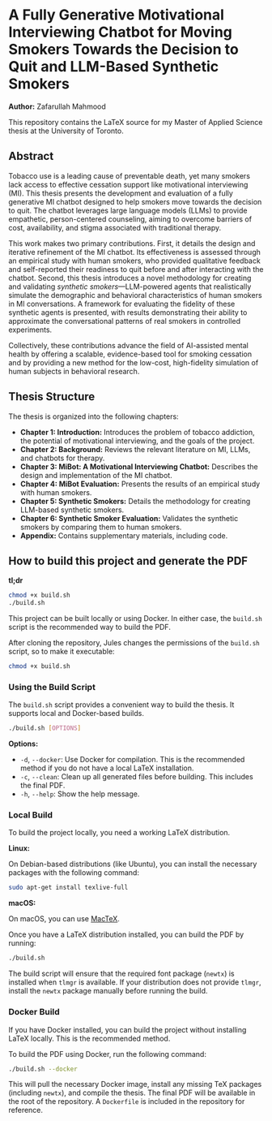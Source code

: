# A Fully Generative Motivational Interviewing Chatbot for Moving Smokers Towards the Decision to Quit and LLM-Based Synthetic Smokers

**Author:** Zafarullah Mahmood

This repository contains the LaTeX source for my Master of Applied Science thesis at the University of Toronto.

## Abstract

Tobacco use is a leading cause of preventable death, yet many smokers lack access to effective cessation support like motivational interviewing (MI). This thesis presents the development and evaluation of a fully generative MI chatbot designed to help smokers move towards the decision to quit. The chatbot leverages large language models (LLMs) to provide empathetic, person-centered counseling, aiming to overcome barriers of cost, availability, and stigma associated with traditional therapy.

This work makes two primary contributions. First, it details the design and iterative refinement of the MI chatbot. Its effectiveness is assessed through an empirical study with human smokers, who provided qualitative feedback and self-reported their readiness to quit before and after interacting with the chatbot. Second, this thesis introduces a novel methodology for creating and validating *synthetic smokers*—LLM-powered agents that realistically simulate the demographic and behavioral characteristics of human smokers in MI conversations. A framework for evaluating the fidelity of these synthetic agents is presented, with results demonstrating their ability to approximate the conversational patterns of real smokers in controlled experiments.

Collectively, these contributions advance the field of AI-assisted mental health by offering a scalable, evidence-based tool for smoking cessation and by providing a new method for the low-cost, high-fidelity simulation of human subjects in behavioral research.

## Thesis Structure

The thesis is organized into the following chapters:

*   **Chapter 1: Introduction:** Introduces the problem of tobacco addiction, the potential of motivational interviewing, and the goals of the project.
*   **Chapter 2: Background:** Reviews the relevant literature on MI, LLMs, and chatbots for therapy.
*   **Chapter 3: MiBot: A Motivational Interviewing Chatbot:** Describes the design and implementation of the MI chatbot.
*   **Chapter 4: MiBot Evaluation:** Presents the results of an empirical study with human smokers.
*   **Chapter 5: Synthetic Smokers:** Details the methodology for creating LLM-based synthetic smokers.
*   **Chapter 6: Synthetic Smoker Evaluation:** Validates the synthetic smokers by comparing them to human smokers.
*   **Appendix:** Contains supplementary materials, including code.

## How to build this project and generate the PDF

**tl;dr**

```bash
chmod +x build.sh
./build.sh
```

This project can be built locally or using Docker. In either case, the `build.sh` script is the recommended way to build the PDF.

After cloning the repository, Jules changes the permissions of the `build.sh` script, so to make it executable:

```bash
chmod +x build.sh
```

### Using the Build Script

The `build.sh` script provides a convenient way to build the thesis. It supports local and Docker-based builds.

```bash
./build.sh [OPTIONS]
```

**Options:**

*   `-d`, `--docker`: Use Docker for compilation. This is the recommended method if you do not have a local LaTeX installation.
*   `-c`, `--clean`: Clean up all generated files before building. This includes the final PDF.
*   `-h`, `--help`: Show the help message.

### Local Build

To build the project locally, you need a working LaTeX distribution.

**Linux:**

On Debian-based distributions (like Ubuntu), you can install the necessary packages with the following command:

```bash
sudo apt-get install texlive-full
```

**macOS:**

On macOS, you can use [MacTeX](https://www.tug.org/mactex/).

Once you have a LaTeX distribution installed, you can build the PDF by running:

```bash
./build.sh
```

The build script will ensure that the required font package (`newtx`) is installed when `tlmgr` is available. If your
distribution does not provide `tlmgr`, install the `newtx` package manually before running the build.

### Docker Build

If you have Docker installed, you can build the project without installing LaTeX locally. This is the recommended method.

To build the PDF using Docker, run the following command:

```bash
./build.sh --docker
```

This will pull the necessary Docker image, install any missing TeX packages (including `newtx`), and compile the thesis. The
final PDF will be available in the root of the repository. A `Dockerfile` is included in the repository for reference.
